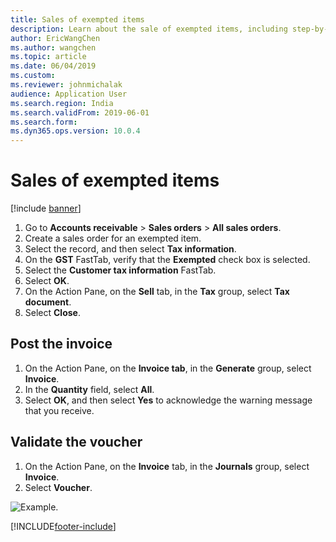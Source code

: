 ```yaml
---
title: Sales of exempted items
description: Learn about the sale of exempted items, including step-by-step processes for posting invoices, validating vouchers, and selling exempted items.
author: EricWangChen
ms.author: wangchen
ms.topic: article
ms.date: 06/04/2019
ms.custom:
ms.reviewer: johnmichalak
audience: Application User 
ms.search.region: India
ms.search.validFrom: 2019-06-01
ms.search.form: 
ms.dyn365.ops.version: 10.0.4
---
```


# Sales of exempted items

[!include [banner](../../includes/banner.md)]

1. Go to **Accounts receivable** \> **Sales orders** \> **All sales orders**.
2. Create a sales order for an exempted item.
3. Select the record, and then select **Tax information**.
4. On the **GST** FastTab, verify that the **Exempted** check box is selected.
5. Select the **Customer tax information** FastTab.
6. Select **OK**.
7. On the Action Pane, on the **Sell** tab, in the **Tax** group, select **Tax document**.
8. Select **Close**.

## Post the invoice

1. On the Action Pane, on the **Invoice tab**, in the **Generate** group, select **Invoice**.
2. In the **Quantity** field, select **All**.
3. Select **OK**, and then select **Yes** to acknowledge the warning message that you receive.

## Validate the voucher

1. On the Action Pane, on the **Invoice** tab, in the **Journals** group, select **Invoice**.
2. Select **Voucher**.

![Example.](../media/Annotation-2019-05-20-150217.png)


[!INCLUDE[footer-include](../../../includes/footer-banner.md)]
